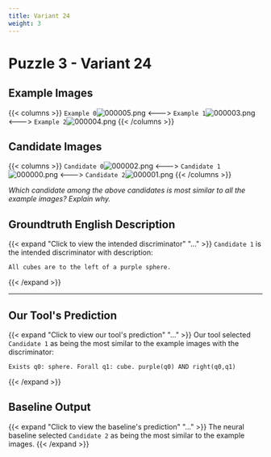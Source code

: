 ```yaml
---
title: Variant 24
weight: 3
---
```


# Puzzle 3 - Variant 24

## Example Images
{{< columns >}}
`Example 0`![000005.png](/clevr-variants/meeussen/fovariant-24/render/images/CLEVR_val_000005.png)
<--->
`Example 1`![000003.png](/clevr-variants/meeussen/fovariant-24/render/images/CLEVR_val_000003.png)
<--->
`Example 2`![000004.png](/clevr-variants/meeussen/fovariant-24/render/images/CLEVR_val_000004.png)
{{< /columns >}}

## Candidate Images
{{< columns >}}
`Candidate 0`![000002.png](/clevr-variants/meeussen/fovariant-24/render/images/CLEVR_val_000002.png)
<--->
`Candidate 1`![000000.png](/clevr-variants/meeussen/fovariant-24/render/images/CLEVR_val_000000.png)
<--->
`Candidate 2`![000001.png](/clevr-variants/meeussen/fovariant-24/render/images/CLEVR_val_000001.png)
{{< /columns >}}

*Which candidate among the above candidates is most similar to all the example images? Explain why.*

## Groundtruth English Description

{{< expand "Click to view the intended discriminator" "..." >}}
`Candidate 1` is the intended discriminator with description:
```plaintext 
All cubes are to the left of a purple sphere.
```
{{< /expand >}}

---



## Our Tool's Prediction

{{< expand "Click to view our tool's prediction" "..." >}}
Our tool selected `Candidate 1` as being the most similar to the example images with the discriminator:
```plaintext
Exists q0: sphere. Forall q1: cube. purple(q0) AND right(q0,q1)
```
{{< /expand >}}



## Baseline Output

{{< expand "Click to view the baseline's prediction" "..." >}}
The neural baseline selected `Candidate 2` as being the most similar to the example images.
{{< /expand >}}

